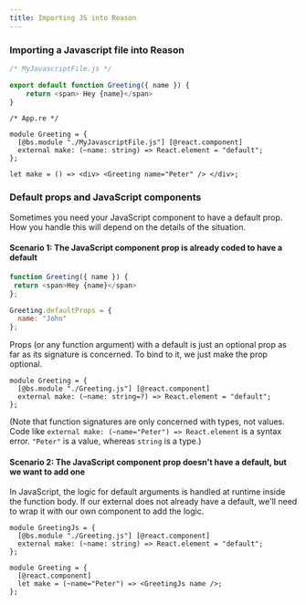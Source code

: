 ```yaml
---
title: Importing JS into Reason
---
```


### Importing a Javascript file into Reason

```js
/* MyJavascriptFile.js */

export default function Greeting({ name }) {
    return <span> Hey {name}</span>
}
```

```reason
/* App.re */

module Greeting = {
  [@bs.module "./MyJavascriptFile.js"] [@react.component]
  external make: (~name: string) => React.element = "default";
};

let make = () => <div> <Greeting name="Peter" /> </div>;
```

### Default props and JavaScript components

Sometimes you need your JavaScript component to have a default prop. How you
handle this will depend on the details of the situation.

#### Scenario 1: The JavaScript component prop is already coded to have a default

```js
function Greeting({ name }) {
 return <span>Hey {name}</span>
};

Greeting.defaultProps = {
  name: "John"
};
```

Props (or any function argument) with a default is just an optional prop as far
as its signature is concerned. To bind to it, we just make the prop optional.

```reason
module Greeting = {
  [@bs.module "./Greeting.js"] [@react.component]
  external make: (~name: string=?) => React.element = "default";
};
```

(Note that function signatures are only concerned with types, not values. Code
like `external make: (~name="Peter") => React.element` is a syntax error.
`"Peter"` is a value, whereas `string` is a type.)

#### Scenario 2: The JavaScript component prop doesn't have a default, but we want to add one

In JavaScript, the logic for default arguments is handled at runtime inside the
function body. If our external does not already have a default, we'll need to
wrap it with our own component to add the logic.

```reason
module GreetingJs = {
  [@bs.module "./Greeting.js"] [@react.component]
  external make: (~name: string) => React.element = "default";
};

module Greeting = { 
  [@react.component]
  let make = (~name="Peter") => <GreetingJs name />;
};
```
